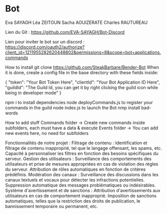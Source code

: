 # Bot
Eva SAYAGH
Léa ZEITOUN
Sacha AOUIZERATE
Charles RAUTUREAU


Lien du Git : https://github.com/EVA-SAYAGH/Bot-Discord

Lien pour inviter le bot sur un discord : https://discord.com/oauth2/authorize?client_id=1211955282620448802&permissions=8&scope=bot+applications.commands

How to install
git clone https://github.com/SteakBarbare/Bender-Bot
When it is done, create a config file in the base directory with these fields inside:

{
  "token": "Your Bot Token Here",
  "clientId": "Your Bot Application ID Here",
  "guildId": "The Guild Id, you can get it by right clicking the guild icon while being in developer mode"
}

npm i to install dependencies
node deployCommands.js to register your commands in the guild
node index.js to launch the Bot
nmp install bad-words

How to add stuff
Commands folder -> Create new commands inside subfolders, each must have a data & execute
Events folder -> You can add new events here, no need for subfolders

Fonctionnalités de notre projet : 
Filtrage de contenu :
Identification et filtrage de contenu inapproprié, tel que le langage offensant, les spams, etc.
Capacité à personnaliser les filtres en fonction des besoins spécifiques du serveur.
		Gestion des utilisateurs :
Surveillance des comportements des utilisateurs et prise de mesures appropriées en cas de violation des règles du serveur.
Attribution de rôles automatiques en fonction de critères prédéfinis.
		Modération des canaux :
Surveillance des discussions dans les canaux textuels et vocaux pour détecter les infractions potentielles.
Suppression automatique des messages problématiques ou indésirables.
		Système d'avertissement et de sanctions :
Attribution d'avertissements aux utilisateurs en cas de comportement inapproprié.
Imposition de sanctions automatiques, telles que la restriction des droits de publication, le bannissement temporaire ou permanent, etc.
